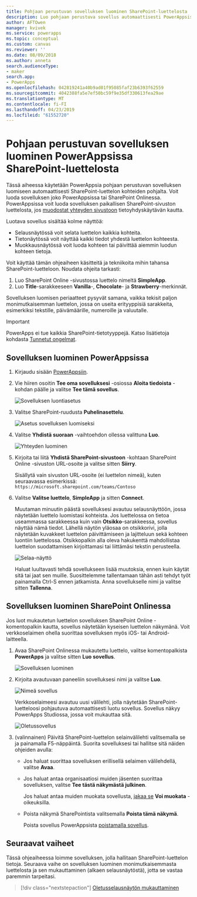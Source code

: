 ```yaml
---
title: Pohjaan perustuvan sovelluksen luominen SharePoint-luettelosta | Microsoft Docs
description: Luo pohjaan perustuva sovellus automaattisesti PowerAppsissa SharePoint-luettelon tiedonhallintaa varten
author: AFTOwen
manager: kvivek
ms.service: powerapps
ms.topic: conceptual
ms.custom: canvas
ms.reviewer: ''
ms.date: 08/09/2018
ms.author: anneta
search.audienceType:
- maker
search.app:
- PowerApps
ms.openlocfilehash: 042819241a40b9ad01f95085faf23b6393f62559
ms.sourcegitcommit: 4042388fa5e7ef50bc59f9e35df330613fea29ae
ms.translationtype: MT
ms.contentlocale: fi-FI
ms.lasthandoff: 04/23/2019
ms.locfileid: "61552720"
---
```

# <a name="generate-a-canvas-app-in-powerapps-from-a-sharepoint-list"></a>Pohjaan perustuvan sovelluksen luominen PowerAppsissa SharePoint-luettelosta

Tässä aiheessa käytetään PowerAppsia pohjaan perustuvan sovelluksen luomiseen automaattisesti SharePoint-luettelon kohteiden pohjalta. Voit luoda sovelluksen joko PowerAppsissa tai SharePoint Onlinessa. PowerAppsissa voit luoda sovelluksen paikallisen SharePoint-sivuston luettelosta, jos [muodostat yhteyden sivustoon](connections/connection-sharepoint-online.md#create-a-connection) tietoyhdyskäytävän kautta.

Luotava sovellus sisältää kolme näyttöä:

- Selausnäytössä voit selata luettelon kaikkia kohteita.
- Tietonäytössä voit näyttää kaikki tiedot yhdestä luettelon kohteesta.
- Muokkausnäytössä voit luoda kohteen tai päivittää aiemmin luodun kohteen tietoja.

Voit käyttää tämän ohjeaiheen käsitteitä ja tekniikoita mihin tahansa SharePoint-luetteloon. Noudata ohjeita tarkasti:

1. Luo SharePoint Online -sivustossa luettelo nimeltä **SimpleApp**.
2. Luo **Title**-sarakkeeseen **Vanilla**-, **Chocolate**- ja **Strawberry**-merkinnät.

Sovelluksen luomisen periaatteet pysyvät samana, vaikka tekisit paljon monimutkaisemman luettelon, jossa on useita erityyppisiä sarakkeita, esimerkiksi tekstille, päivämäärille, numeroille ja valuutalle.

> [!IMPORTANT]
> PowerApps ei tue kaikkia SharePoint-tietotyyppejä. Katso lisätietoja kohdasta [Tunnetut ongelmat](connections/connection-sharepoint-online.md#known-issues).

## <a name="generate-an-app-from-within-powerapps"></a>Sovelluksen luominen PowerAppsissa

1. Kirjaudu sisään [PowerAppsiin](https://web.powerapps.com?utm_source=padocs&utm_medium=linkinadoc&utm_campaign=referralsfromdoc).

1. Vie hiiren osoitin **Tee oma sovelluksesi** -osiossa **Aloita tiedoista** -kohdan päälle ja valitse **Tee tämä sovellus**.

    ![Sovelluksen luontiasetus](./media/app-from-sharepoint/start-from-data.png)

1. Valitse SharePoint-ruudusta **Puhelinasettelu**.

    ![Asetus sovelluksen luomiseksi](./media/app-from-sharepoint/sharepoint-tile.png)

1. Valitse **Yhdistä suoraan** -vaihtoehdon ollessa valittuna **Luo**.

    ![Yhteyden luominen](./media/app-from-sharepoint/create-connection.png)

1. Kirjoita tai liitä **Yhdistä SharePoint-sivustoon** -kohtaan SharePoint Online -sivuston URL-osoite ja valitse sitten **Siirry**.

    Sisällytä vain sivuston URL-osoite (ei luettelon nimeä), kuten seuraavassa esimerkissä:<br>`https://microsoft.sharepoint.com/teams/Contoso`

1. Valitse **Valitse luettelo**, **SimpleApp** ja sitten **Connect**.

    Muutaman minuutin päästä sovelluksesi avautuu selausnäyttöön, jossa näytetään luettelo luomistasi kohteista. Jos luettelossa on tietoa useammassa sarakkeessa kuin vain **Otsikko**-sarakkeessa, sovellus näyttää nämä tiedot. Lähellä näytön yläosaa on otsikkorivi, jolla näytetään kuvakkeet luettelon päivittämiseen ja lajitteluun sekä kohteen luontiin luettelossa. Otsikkopalkin alla oleva hakukenttä mahdollistaa luettelon suodattamisen kirjoittamasi tai liittämäsi tekstin perusteella. 

    ![Selaa-näyttö](./media/app-from-sharepoint/browse-screen.png)

    Haluat luultavasti tehdä sovellukseen lisää muutoksia, ennen kuin käytät sitä tai jaat sen muille. Suosittelemme tallentamaan tähän asti tehdyt työt painamalla Ctrl-S ennen jatkamista. Anna sovellukselle nimi ja valitse sitten **Tallenna**.

## <a name="generate-an-app-from-within-sharepoint-online"></a>Sovelluksen luominen SharePoint Onlinessa

Jos luot mukautetun luettelon sovelluksen SharePoint Online -komentopalkin kautta, sovellus näytetään kyseisen luettelon näkymänä. Voit verkkoselaimen ohella suorittaa sovelluksen myös iOS- tai Android-laitteella.

1. Avaa SharePoint Onlinessa mukautettu luettelo, valitse komentopalkista **PowerApps** ja valitse sitten **Luo sovellus**.

    ![Sovelluksen luominen](./media/app-from-sharepoint/generate-new-app.png)

2. Kirjoita avautuvaan paneeliin sovelluksesi nimi ja valitse **Luo**.

    ![Nimeä sovellus](./media/app-from-sharepoint/app-name.png)

    Verkkoselaimeesi avautuu uusi välilehti, jolla näytetään SharePoint-luetteloosi pohjautuva automaattisesti luotu sovellus. Sovellus näkyy PowerApps Studiossa, jossa voit mukauttaa sitä.

    ![Oletussovellus](./media/app-from-sharepoint/default-app.png)

3. (valinnainen) Päivitä SharePoint-luettelon selainvälilehti valitsemalla se ja painamalla F5-näppäintä. Suorita sovelluksesi tai hallitse sitä näiden ohjeiden avulla:

    - Jos haluat suorittaa sovelluksen erillisellä selaimen välilehdellä, valitse **Avaa**.
    - Jos haluat antaa organisaatiosi muiden jäsenten suorittaa sovelluksen, valitse **Tee tästä näkymästä julkinen**.

        Jos haluat antaa muiden muokata sovellusta, [jakaa se](share-app.md) **Voi muokata** -oikeuksilla.

    - Poista näkymä SharePointista valitsemalla **Poista tämä näkymä**.

        Poista sovellus PowerAppsista [poistamalla sovellus](delete-app.md).

## <a name="next-steps"></a>Seuraavat vaiheet
Tässä ohjeaiheessa loimme sovelluksen, jolla hallitaan SharePoint-luettelon tietoja. Seuraava vaihe on sovelluksen luominen monimutkaisemmasta luettelosta ja sen mukauttaminen (alkaen selausnäytöstä), jotta se vastaa paremmin tarpeitasi.

> [!div class="nextstepaction"]
> [Oletusselausnäytön mukauttaminen](customize-layout-sharepoint.md)
